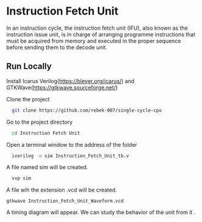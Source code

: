 
# Instruction Fetch Unit 
In an instruction cycle, the instruction fetch unit (IFU), also known as the instruction issue unit, is in charge of arranging programme instructions that must be acquired from memory and executed in the proper sequence before sending them to the decode unit.




## Run Locally
Install Icarus Verilog(https://bleyer.org/icarus/) and GTKWave(https://gtkwave.sourceforge.net/)

Clone the project

```bash
  git clone https://github.com/rebek-007/single-cycle-cpu
```

Go to the project directory

```bash
  cd Instruction Fetch Unit
```
Open a terminal window to the address of the folder

```bash
  iverilog -o sim Instruction_Fetch_Unit_tb.v
```
A file named sim will be created. 
```bash
  vvp sim
```
A file wih the extension .vcd will be created. 
```
gtkwave Instruction_Fetch_Unit_Waveform.vcd
```

A timing diagram will appear. We can study the behavior of the unit from it .